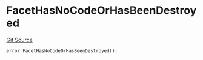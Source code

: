 # FacetHasNoCodeOrHasBeenDestroyed
[Git Source](https://github.com/thrackle-io/tron/blob/764000f27aa19925e60dae8d757a097eec620706/src/client/token/handler/diamond/HandlerDiamond.sol)


```solidity
error FacetHasNoCodeOrHasBeenDestroyed();
```

